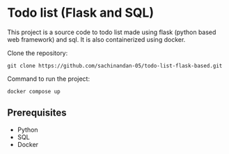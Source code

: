 
# Todo list (Flask and SQL)

This project is a source code to todo list made using flask (python based web framework) and sql. It is also containerized using docker.

Clone the repository:
```
git clone https://github.com/sachinandan-05/todo-list-flask-based.git
```

Command to run the project:

```
docker compose up
```
## Prerequisites

- Python
- SQL
- Docker

